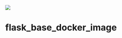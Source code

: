 ![](https://visitor-badge.glitch.me/badge?page_id=Yoas1.flask_base_docker_image)</br>

# flask_base_docker_image
